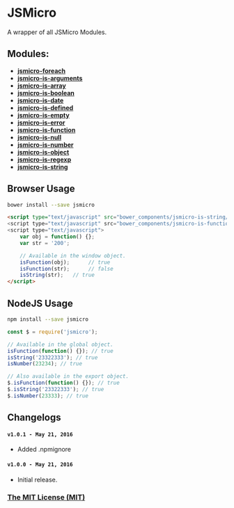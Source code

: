 # JSMicro

A wrapper of all JSMicro Modules.

## Modules:

* [**jsmicro-foreach**](https://github.com/jsmicro/foreach)
* [**jsmicro-is-arguments**](https://github.com/jsmicro/is-arguments)
* [**jsmicro-is-array**](https://github.com/jsmicro/is-array)
* [**jsmicro-is-boolean**](https://github.com/jsmicro/is-boolean)
* [**jsmicro-is-date**](https://github.com/jsmicro/is-date)
* [**jsmicro-is-defined**](https://github.com/jsmicro/is-defined)
* [**jsmicro-is-empty**](https://github.com/jsmicro/is-empty)
* [**jsmicro-is-error**](https://github.com/jsmicro/is-error)
* [**jsmicro-is-function**](https://github.com/jsmicro/is-function)
* [**jsmicro-is-null**](https://github.com/jsmicro/is-null)
* [**jsmicro-is-number**](https://github.com/jsmicro/is-number)
* [**jsmicro-is-object**](https://github.com/jsmicro/is-object)
* [**jsmicro-is-regexp**](https://github.com/jsmicro/is-regexp)
* [**jsmicro-is-string**](https://github.com/jsmicro/is-string)

## Browser Usage

```bash
bower install --save jsmicro
```

```html
<script type="text/javascript" src="bower_components/jsmicro-is-string/index.js">
<script type="text/javascript" src="bower_components/jsmicro-is-function/index.js">
<script type="text/javascript">
    var obj = function() {};
    var str = '200';

    // Available in the window object.
    isFunction(obj);      // true
    isFunction(str);      // false
    isString(str);   // true
</script>
```

## NodeJS Usage

```bash
npm install --save jsmicro
```

```js
const $ = require('jsmicro');

// Available in the global object.
isFunction(function() {}); // true
isString('23322333'); // true
isNumber(23234); // true

// Also available in the export object.
$.isFunction(function() {}); // true
$.isString('23322333'); // true
$.isNumber(23333); // true
```

## Changelogs

#### **`v1.0.1 - May 21, 2016`**

* Added .npmignore

#### **`v1.0.0 - May 21, 2016`**

* Initial release.

### [The MIT License (MIT)](https://mahdaen.mit-license.org/)
